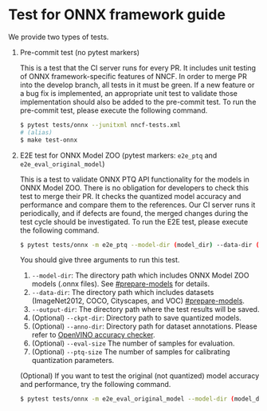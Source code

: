 # Test for ONNX framework guide

We provide two types of tests.

1. Pre-commit test (no pytest markers)

    This is a test that the CI server runs for every PR. It includes unit testing of ONNX framework-specific features of NNCF. In order to merge PR into the develop branch, all tests in it must be green. If a new feature or a bug fix is implemented, an appropriate unit test to validate those implementation should also be added to the pre-commit test. To run the pre-commit test, please execute the following command.

    ```bash
    $ pytest tests/onnx --junitxml nncf-tests.xml
    # (alias)
    $ make test-onnx
    ```

2. E2E test for ONNX Model ZOO (pytest markers: `e2e_ptq` and `e2e_eval_original_model`)

    This is a test to validate ONNX PTQ API functionality for the models in ONNX Model ZOO. There is no obligation for developers to check this test to merge their PR. It checks the quantized model accuracy and performance and compare them to the references. Our CI server runs it periodically, and if defects are found, the merged changes during the test cycle should be investigated. To run the E2E test, please execute the following command.

    ```bash
    $ pytest tests/onnx -m e2e_ptq --model-dir (model_dir) --data-dir (data_dir) --output-dir (output_dir) --ckpt-dir (ckpt_dir) --anno-dir (anno_dir) --eval-size (eval_size) --ptq-size (ptq_size)
    ```

    You should give three arguments to run this test.

    1. `--model-dir`: The directory path which includes ONNX Model ZOO models (.onnx files). See [#prepare-models](benchmarking/README.md#prepare-models) for details.
    2. `--data-dir`: The directory path which includes datasets (ImageNet2012, COCO, Cityscapes, and VOC) [#prepare-models](benchmarking/README.md#prepare-models).
    3. `--output-dir`: The directory path where the test results will be saved.
    4. (Optional) `--ckpt-dir`: Directory path to save quantized models.
    5. (Optional) `--anno-dir`: Directory path for dataset annotations. Please refer to [OpenVINO accuracy checker](https://github.com/openvinotoolkit/open_model_zoo/tree/master/tools/accuracy_checker).
    6. (Optional) `--eval-size` The number of samples for evaluation.
    7. (Optional) `--ptq-size` The number of samples for calibrating quantization parameters.

    (Optional) If you want to test the original (not quantized) model accuracy and performance, try the following command.

    ```bash
    $ pytest tests/onnx -m e2e_eval_original_model --model-dir (model_dir) --data-dir (data_dir) --output-dir (output_dir) --ckpt-dir (ckpt_dir) --anno-dir (anno_dir) --eval-size (eval_size) --ptq-size (ptq_size)
    ```
